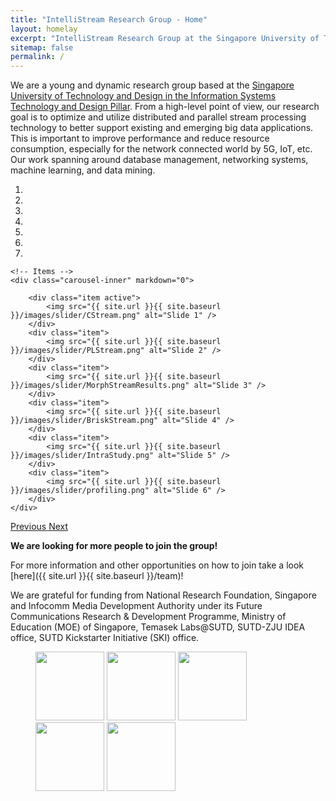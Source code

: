 ```yaml
---
title: "IntelliStream Research Group - Home"
layout: homelay
excerpt: "IntelliStream Research Group at the Singapore University of Technology and Design"
sitemap: false
permalink: /
---
```


We are a young and dynamic research group based at the [Singapore University of Technology and Design in the Information Systems Technology and Design Pillar](https://istd.sutd.edu.sg/). From a high-level point of view, our research goal is to optimize and utilize distributed and parallel stream processing technology to better support existing and emerging big data applications. This is important to improve performance and reduce resource consumption, especially for the network connected world by 5G, IoT, etc. Our work spanning around database management, networking systems, machine learning, and data mining.

<div markdown="0" id="carousel" class="carousel slide" data-ride="carousel" data-interval="3000" data-pause="hover" >
    <!-- Menu -->
    <ol class="carousel-indicators">
        <li data-target="#carousel" data-slide-to="0" class="active"></li>
        <li data-target="#carousel" data-slide-to="1"></li>
        <li data-target="#carousel" data-slide-to="2"></li>
        <li data-target="#carousel" data-slide-to="3"></li>
        <li data-target="#carousel" data-slide-to="4"></li>
        <li data-target="#carousel" data-slide-to="5"></li>
        <li data-target="#carousel" data-slide-to="6"></li>
    </ol>

    <!-- Items -->
    <div class="carousel-inner" markdown="0">

        <div class="item active">
            <img src="{{ site.url }}{{ site.baseurl }}/images/slider/CStream.png" alt="Slide 1" />
        </div>
        <div class="item">
            <img src="{{ site.url }}{{ site.baseurl }}/images/slider/PLStream.png" alt="Slide 2" />
        </div>
        <div class="item">
            <img src="{{ site.url }}{{ site.baseurl }}/images/slider/MorphStreamResults.png" alt="Slide 3" />
        </div>
        <div class="item">
            <img src="{{ site.url }}{{ site.baseurl }}/images/slider/BriskStream.png" alt="Slide 4" />
        </div>
        <div class="item">
            <img src="{{ site.url }}{{ site.baseurl }}/images/slider/IntraStudy.png" alt="Slide 5" />
        </div>
        <div class="item">
            <img src="{{ site.url }}{{ site.baseurl }}/images/slider/profiling.png" alt="Slide 6" />
        </div>		
    </div>
  <a class="left carousel-control" href="#carousel" role="button" data-slide="prev">
    <span class="glyphicon glyphicon-chevron-left" aria-hidden="true"></span>
    <span class="sr-only">Previous</span>
  </a>
  <a class="right carousel-control" href="#carousel" role="button" data-slide="next">
    <span class="glyphicon glyphicon-chevron-right" aria-hidden="true"></span>
    <span class="sr-only">Next</span>
  </a>
</div>


**We are looking for more people to join the group!**

For more information and other opportunities on how to join take a look [here]({{ site.url }}{{ site.baseurl }}/team)!

We are grateful for funding from National Research Foundation, Singapore and Infocomm Media Development Authority under its Future Communications Research & Development Programme, Ministry of Education (MOE) of Singapore, Temasek Labs@SUTD, SUTD-ZJU IDEA office, SUTD Kickstarter Initiative (SKI) office.

<figure class="fourth">
  <img src="{{ site.url }}{{ site.baseurl }}/images/logopic/FCP.png" style="width: 110px">
  <img src="{{ site.url }}{{ site.baseurl }}/images/logopic/IMDA.png" style="width: 110px">
  <img src="{{ site.url }}{{ site.baseurl }}/images/logopic/NRF.jfif" style="width: 110px">
  <img src="{{ site.url }}{{ site.baseurl }}/images/logopic/moe.jpg" style="width: 110px">
  <img src="{{ site.url }}{{ site.baseurl }}/images/logopic/SUTD.png" style="width: 110px">  
</figure>

